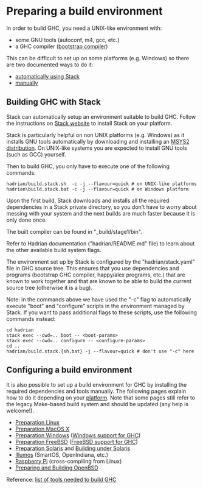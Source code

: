 # Preparing a build environment

In order to build GHC, you need a UNIX-like environment with:
* some GNU tools (autoconf, m4, gcc, etc.)
* a GHC compiler ([bootstrap compiler](https://en.wikipedia.org/wiki/Bootstrapping_(compilers)))

This can be difficult to set up on some platforms (e.g. Windows) so there are two documented ways to do it:
* [automatically using Stack](#building-ghc-with-stack)
* [manually](#configuring-a-build-environment)

## Building GHC with Stack

Stack can automatically setup an environment suitable to build GHC. Follow the instructions on [Stack website](https://haskellstack.org) to install Stack on your platform.

Stack is particularly helpful on non UNIX platforms (e.g. Windows) as it installs GNU tools automatically by downloading and installing an [MSYS2 distribution](https://www.msys2.org/). On UNIX-like systems you are expected to install GNU tools (such as GCC) yourself.

Then to build GHC, you only have to execute one of the following commands:

```
hadrian/build.stack.sh  -c -j --flavour=quick # on UNIX-like platforms
hadrian\build.stack.bat -c -j --flavour=quick # on Windows platform
```

Upon the first build, Stack downloads and installs all the required dependencies in a Stack private directory, so you don't have to worry about messing with your system and the next builds are much faster because it is only done once.

The built compiler can be found in "_build/stage1/bin".

Refer to Hadrian documentation ("hadrian/README.md" file) to learn about the other available build system flags.

The environment set up by Stack is configured by the "hadrian/stack.yaml" file in GHC source tree. This ensures that you use dependencies and programs (bootstrap GHC compiler, happy/alex programs, etc.) that are known to work together and that are known to be able to build the current source tree (otherwise it is a bug).

Note: in the commands above we have used the "-c" flag to automatically execute "boot" and "configure" scripts in the environment managed by Stack. If you want to pass additional flags to these scripts, use the following commands instead:
```
cd hadrian
stack exec --cwd=.. boot -- <boot-params>
stack exec --cwd=.. configure -- <configure-params>
cd ..
hadrian/build.stack.{sh,bat} -j --flavour=quick # don't use "-c" here

```


## Configuring a build environment

It is also possible to set up a build environment for GHC by installing the required dependencies and tools manually. The following pages explain how to do it depending on your [platform](platforms). Note that some pages still refer to the legacy Make-based build system and should be updated (any help is welcome!).

- [Preparation Linux](building/preparation/linux)
- [Preparation MacOS X](building/preparation/mac-osx)
- [Preparation Windows](building/preparation/windows) ([Windows support for GHC](windows-ghc))
- [Preparation FreeBSD](building/preparation/free-bsd) ([FreeBSD support for GHC](free-bsd-ghc))
- [Preparation Solaris](building/preparation/solaris) and [Building under Solaris](building/solaris)
- [Illumos](building/preparation/illumos) (SmartOS, OpenIndiana, etc.)
- [Raspberry Pi](building/preparation/raspberry-pi) (cross-compiling from Linux)
- [Preparing and Building OpenBSD](building/preparation/open-bsd)

Reference: [list of tools needed to build GHC](building/preparation/tools)